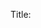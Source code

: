 Title: <title> 

Tags: <tags> 

Link: <link> 

Timestamp:  

Author: <author> 

Work Type: <worktype> 

Work Title: <worktitle> 

Date: <date> 

Quote: <body> 

